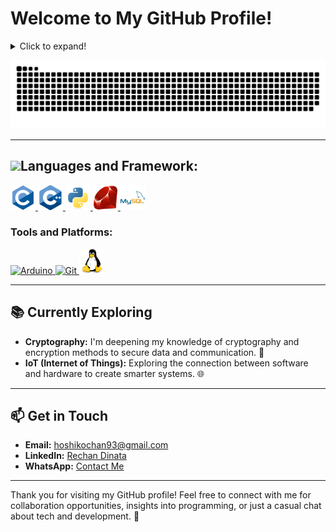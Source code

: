 # Welcome to My GitHub Profile!

<details>
  <summary>Click to expand!</summary>
  <br />
  Hello, I'm **Rechan Dinata**, a passionate programmer focused on building efficient and scalable applications. Coding is my craft, and I enjoy the problem-solving process, constantly learning new techniques and improving my skills.

  When I'm not coding, I explore the fascinating world of cryptography, delve into the Internet of Things (IoT), or enjoy a warm cup of coffee. ☕️

  ---
  
  ### GitHub Stats
  ![GitHub Stats](https://github-readme-stats.vercel.app/api?username=Zreechxnn&theme=radical&show_icons=true&count_private=true)
  
  ### Streak Stats
  ![Streak Stats](https://github-readme-streak-stats.herokuapp.com/?user=Zreechxnn&theme=highcontrast)
  
  ### Top Languages
  ![Top Languages](https://github-readme-stats.vercel.app/api/top-langs/?username=Zreechxnn&layout=compact&theme=radical)
</details>

![Snake Animation](https://github.com/Zreechxnn/Zreechxnn/blob/main/dist/snake.svg)

---


<h2><img src="https://media2.giphy.com/media/QssGEmpkyEOhBCb7e1/giphy.gif?cid=ecf05e47a0n3gi1bfqntqmob8g9aid1oyj2wr3ds3mg700bl&rid=giphy.gif" width ="25">Languages and Framework:</h2>
<div class="tools">
  <a href="https://www.cprogramming.com/">
    <img src="https://raw.githubusercontent.com/devicons/devicon/master/icons/c/c-original.svg" width="40" height="40" alt="C">
  </a>
  <a href="https://www.w3schools.com/cpp/">
    <img src="https://raw.githubusercontent.com/devicons/devicon/master/icons/cplusplus/cplusplus-original.svg" width="40" height="40" alt="C++">
  </a>
  <a href="https://www.python.org">
    <img src="https://raw.githubusercontent.com/devicons/devicon/master/icons/python/python-original.svg" width="40" height="40" alt="Python">
  </a>
  <a href="https://www.ruby-lang.org/en/">
    <img src="https://raw.githubusercontent.com/devicons/devicon/master/icons/ruby/ruby-original.svg" width="40" height="40" alt="Ruby">
  </a>
  <a href="https://www.mysql.com/">
    <img src="https://raw.githubusercontent.com/devicons/devicon/master/icons/mysql/mysql-original-wordmark.svg" width="40" height="40" alt="MySQL">
  </a>
</div>

### Tools and Platforms:
<div class="tools">
  <a href="https://www.arduino.cc/">
    <img src="https://cdn.worldvectorlogo.com/logos/arduino-1.svg" width="40" height="40" alt="Arduino">
  </a>
  <a href="https://git-scm.com/">
    <img src="https://www.vectorlogo.zone/logos/git-scm/git-scm-icon.svg" width="40" height="40" alt="Git">
  </a>
  <a href="https://www.linux.org/">
    <img src="https://raw.githubusercontent.com/devicons/devicon/master/icons/linux/linux-original.svg" width="40" height="40" alt="Linux">
  </a>
</div>

---

## 📚 Currently Exploring

- **Cryptography:** I'm deepening my knowledge of cryptography and encryption methods to secure data and communication. 🔐
- **IoT (Internet of Things):** Exploring the connection between software and hardware to create smarter systems. 🌐

---

## 📫 Get in Touch

- **Email:** [hoshikochan93@gmail.com](mailto:hoshikochan93@gmail.com)
- **LinkedIn:** [Rechan Dinata](https://www.linkedin.com/in/rechan-dinata-a80552278/)
- **WhatsApp:** [Contact Me](https://wa.me/62895422689930)

---

Thank you for visiting my GitHub profile! Feel free to connect with me for collaboration opportunities, insights into programming, or just a casual chat about tech and development. 🚀
